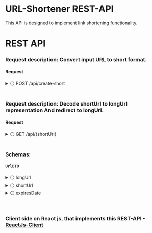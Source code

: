 # URL-Shortener REST-API

This API is designed to implement link shortening functionality.

# REST API

### Request description: Convert input URL to short format.

#### Request

<details>

  <summary>⚪ POST /api/create-short</summary>
  
  
    Request body: application/json
    Example value:
      {
        "longUrl": "yourLongURL.com"
      }
      
      
#### Response

    Status code: `201`
    Description: Successfully converted!
    Media type: application/json
    Example value:
      {
        "shortUrl": "7LK"
      }
      
      
    Status code: `400`
    Description: Bad Request!
    Media type: application/json
    Example value:
      {
        "statusCode": 400,
        "message": "We'll need a valid URL, like 'yourbrnd.co/niceurl'",
        "timestamp": 1679584728598
      }

</details>

</br>

### Request description: Decode shortUrl to longUrl representation And redirect to longUrl.

#### Request

<details>

<summary>⚪ GET /api/{shortUrl}</summary>


    Request body: application/json
    Example value: shortUrl in PathVariable : /api/7LK
      
#### Response

    Status code: `302`
    Description: Url successfully found! As a result of sending this request, you will be redirected to http://yourLongUrl.com
    Media type: application/http
    Example value:
      "redirect : http://yourLongURL.com"
       <html>
            ...
            ...
            ...
       </html>
       
       
      Status code: `404`
      Description: Url not Found!
      Media type: application/json
      Example value:
        {
          "statusCode": 404,
          "message": "This shortUrl doesn't exist or his duration was expired",
          "timestamp": 1679587416465
        }
        
</details>

</br>

### Schemas:

#### `UrlDTO`

<details>

<summary>⚪ longUrl</summary>

        type: string
        maxLength: 2147483647
        minLength: 3

</details>

<details>

<summary>⚪ shortUrl</summary>

        type: string
        maxLength: 2147483647
        minLength: 1

</details>

<details>

<summary>⚪ expiresDate</summary>

        type: string($date-time)

</details>

</br>
</br>

### Client side on React js, that implements this REST-API - <a href="https://github.com/4ubov/React-Client-URl-Shortener-API">ReactJs-Client</a>
